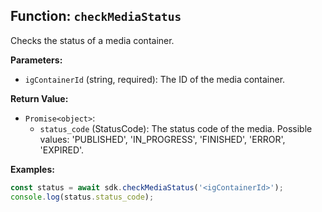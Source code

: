 ## Function: `checkMediaStatus`

Checks the status of a media container.

**Parameters:**

- `igContainerId` (string, required): The ID of the media container.

**Return Value:**

- `Promise<object>`:
  - `status_code` (StatusCode): The status code of the media. Possible values: 'PUBLISHED', 'IN_PROGRESS', 'FINISHED', 'ERROR', 'EXPIRED'.

**Examples:**

```typescript
const status = await sdk.checkMediaStatus('<igContainerId>');
console.log(status.status_code);
```
